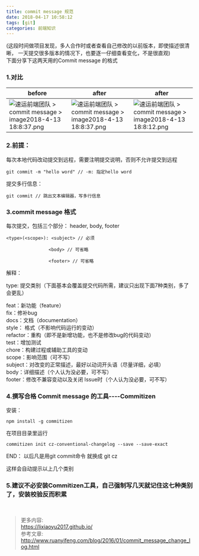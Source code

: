 ```yaml
---
title: commit message 规范
date: 2018-04-17 10:58:12
tags: [git]
categories: 前端知识
---
```

(这段时间做项目发现，多人合作时或者查看自己修改的以前版本，即使描述很清晰，
一天提交很多版本的情况下，也要逐一仔细查看变化，不是很直观)  
下面分享下这两天用的Commit message 的格式  
<!--more-->
### 1.对比  
before | after | after
---|---|---
![速运前端团队 > commit message > image2018-4-13 18:8:37.png](https://images.daojia.com/assets/other/images/1.png)   | ![速运前端团队 > commit message > image2018-4-13 18:8:37.png](https://images.daojia.com/assets/other/images/2.png)  | ![速运前端团队 > commit message > image2018-4-13 18:8:12.png](https://images.daojia.com/assets/other/images/3.png) 

### 2.前提：  
每次本地代码改动提交到远程，需要注明提交说明，否则不允许提交到远程
```
git commit -m "hello word" // -m: 指定hello word
```
提交多行信息：
```
git commit // 跳出文本编辑器，写多行信息
```
### 3.commit message 格式  
每次提交，包括三个部分： header, body, footer
```
<type>(<scope>): <subject> // 必须

				<body> // 可省略

				<footer> // 可省略
```
解释：

type: 提交类别（下面基本会覆盖提交代码所需，建议只出现下面7种类别，多了会更乱）

feat：新功能（feature）  
fix：修补bug  
docs：文档（documentation）  
style： 格式（不影响代码运行的变动）  
refactor：重构（即不是新增功能，也不是修改bug的代码变动）  
test：增加测试  
chore：构建过程或辅助工具的变动  
scope：影响范围（可不写）  
subject：对改变的正常描述，最好以动词开头语（尽量详细，必填）  
body：详细描述（个人认为没必要，可不写）  
footer：修改不兼容变动以及关闭   Issue时（个人认为没必要，可不写）  
### 4.撰写合格 Commit message 的工具----Commitizen
 
安装：
```
npm install -g commitizen
```
在项目目录里运行
```
commitizen init cz-conventional-changelog --save --save-exact
```
END： 以后凡是用git commit命令 就换成  git cz 

这样会自动提示以上几个类别

### 5.建议不必安装Commitizen工具，自己强制写几天就记住这七种类别了，安装校验反而积累
<br>

> 更多内容:   
https://lixiaoyu2017.github.io/  
> 参考文章:  
 http://www.ruanyifeng.com/blog/2016/01/commit_message_change_log.html  
